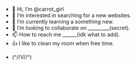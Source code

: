 - 👋 Hi, I’m @carrot_girl
- 👀 I’m interested in searching for a new websites.
- 🌱 I’m currently learning a something new.
- 💞️ I’m looking to collaborate on _________(secret).
- 📫 How to reach me ______(idk what to add).
- 👍 I like to clean my room when free time.
<!---
carrot_girl/carrot_girl is a ✨ special ✨ repository because its `README.md` (this file) appears on your GitHub profile.
You can click the Preview link to take a look at your changes.
--->
- (^//V//^)
